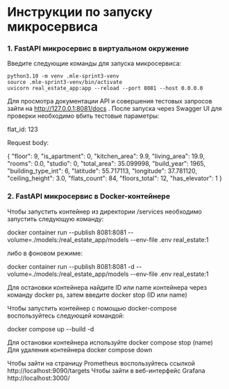 # Инструкции по запуску микросервиса

### 1. FastAPI микросервис в виртуальном окружение

Введите следующие команды для запуска микросервиса:
```
python3.10 -m venv .mle-sprint3-venv
source .mle-sprint3-venv/bin/activate
uvicorn real_estate_app:app --reload --port 8081 --host 0.0.0.0
```
Для просмотра документации API и совершения тестовых запросов зайти на http://127.0.0.1:8081/docs .
После запуска через Swagger UI для проверки необходимо вбить тестовые параметры:

flat_id: 123

Request body:

{
"floor": 9,
"is_apartment": 0,
"kitchen_area": 9.9,
"living_area": 19.9,
"rooms": 0.0,
"studio": 0,
"total_area": 35.099998,
"build_year": 1965,
"building_type_int": 6,
"latitude": 55.717113,
"longitude": 37.781120,
"ceiling_height": 3.0,
"flats_count": 84,
"floors_total": 12,
"has_elevator": 1
}


### 2. FastAPI микросервис в Docker-контейнере
Чтобы запустить контейнер из директории /services необходимо запустить следующую команду:

docker container run --publish 8081:8081 --volume=./models:/real_estate_app/models   --env-file .env real_estate:1

либо в фоновом режиме:

docker container run --publish 8081:8081 -d --volume=./models:/real_estate_app/models   --env-file .env real_estate:1

Для остановки контейнера найдите ID или name контейнера через команду docker ps, затем введите docker stop (ID или name)

Чтобы запустить контейнер с помощью docker-compose воспользуйтесь следующей командой:

docker compose up --build -d

Для остановки контейнера используйте docker compose stop (name)
Для удаления контейнера docker compose down

Чтобы зайти на страницу Prometheus воспользуйтесь ссылкой http://localhost:9090/targets
Чтобы зайти в веб-интерфейс Grafana http://localhost:3000/
